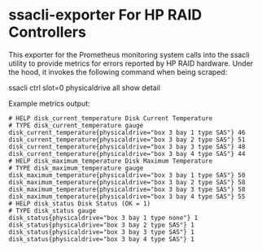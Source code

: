 # ssacli-exporter For HP RAID Controllers
This exporter for the Prometheus monitoring system calls into the ssacli utility to provide metrics for errors reported by HP RAID hardware. Under the hood, it invokes the following command when being scraped:

ssacli ctrl slot=0 physicaldrive all show detail


Example metrics output:

```
# HELP disk_current_temperature Disk Current Temperature
# TYPE disk_current_temperature gauge
disk_current_temperature{physicaldrive="box 3 bay 1 type SAS"} 46
disk_current_temperature{physicaldrive="box 3 bay 2 type SAS"} 51
disk_current_temperature{physicaldrive="box 3 bay 3 type SAS"} 48
disk_current_temperature{physicaldrive="box 3 bay 4 type SAS"} 44
# HELP disk_maximum_temperature Disk Maximum Temperature
# TYPE disk_maximum_temperature gauge
disk_maximum_temperature{physicaldrive="box 3 bay 1 type SAS"} 50
disk_maximum_temperature{physicaldrive="box 3 bay 2 type SAS"} 58
disk_maximum_temperature{physicaldrive="box 3 bay 3 type SAS"} 58
disk_maximum_temperature{physicaldrive="box 3 bay 4 type SAS"} 55
# HELP disk_status Disk Status (OK = 1)
# TYPE disk_status gauge
disk_status{physicaldrive="box 3 bay 1 type none"} 1
disk_status{physicaldrive="box 3 bay 2 type SAS"} 1
disk_status{physicaldrive="box 3 bay 3 type SAS"} 1
disk_status{physicaldrive="box 3 bay 4 type SAS"} 1
```
